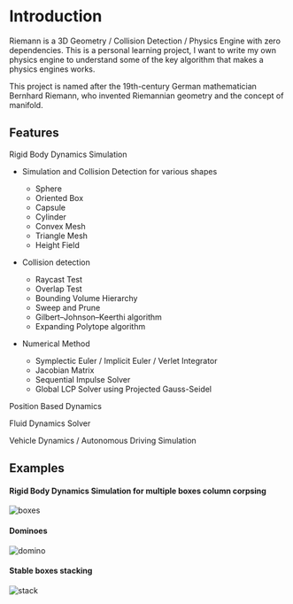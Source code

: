 # Introduction

Riemann is a 3D Geometry / Collision Detection / Physics Engine with zero dependencies.
This is a personal learning project, I want to write my own physics engine to understand some of the key algorithm that makes a physics engines works.

This project is named after the 19th-century German mathematician Bernhard Riemann, who invented Riemannian geometry and the concept of manifold.

## Features

Rigid Body Dynamics Simulation

* Simulation and Collision Detection for various shapes
    * Sphere
    * Oriented Box
    * Capsule
    * Cylinder
    * Convex Mesh
    * Triangle Mesh
    * Height Field

* Collision detection
    * Raycast Test
    * Overlap Test
    * Bounding Volume Hierarchy
    * Sweep and Prune
    * Gilbert–Johnson–Keerthi algorithm
    * Expanding Polytope algorithm
    
* Numerical Method
    * Symplectic Euler / Implicit Euler / Verlet Integrator
    * Jacobian Matrix
    * Sequential Impulse Solver
    * Global LCP Solver using Projected Gauss-Seidel

Position Based Dynamics

Fluid Dynamics Solver

Vehicle Dynamics / Autonomous Driving Simulation


## Examples

#### Rigid Body Dynamics Simulation for multiple boxes column corpsing

![boxes](https://user-images.githubusercontent.com/29682318/180112516-54e574d6-8462-43bb-a6a7-230b2a58c7f6.gif)

#### Dominoes

![domino](https://user-images.githubusercontent.com/29682318/180676459-119abeea-6d8a-4b9e-8fc4-ad87207eb6ed.gif)

#### Stable boxes stacking

![stack](https://user-images.githubusercontent.com/29682318/180676472-73c80918-6daa-44b0-a34f-e3fcffebdd1e.gif)

